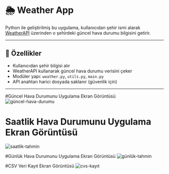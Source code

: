 # 🌦️ Weather App

Python ile geliştirilmiş bu uygulama, kullanıcıdan şehir ismi alarak [WeatherAPI](https://www.weatherapi.com/) üzerinden o şehirdeki güncel hava durumu bilgisini getirir.

---

## 🚀 Özellikler

- Kullanıcıdan şehir bilgisi alır  
- WeatherAPI kullanarak güncel hava durumu verisini çeker  
- Modüler yapı: `weather.py`, `utils.py`, `main.py`
- API anahtarı harici dosyada saklanır (güvenlik için)

---
#Güncel Hava Durumunu Uygulama Ekran Görüntüsü
![güncel-hava-durumu](https://github.com/user-attachments/assets/dad1d5c4-cef0-4e12-b4fe-bedf3282f51a)


# Saatlik Hava Durumunu Uygulama Ekran Görüntüsü
![saatlik-tahmin](https://github.com/user-attachments/assets/d7169fcd-a3bc-406f-b4a3-294bbac15950)


#Günlük Hava Durumunu Uygulama Ekran Görüntüsü
![günlük-tahmin](https://github.com/user-attachments/assets/ce0c8fba-a4a3-4696-9147-5cc282ff6f0b)


#CSV Veri Kayıt Ekran Görüntüsü
![cvs-kayıt](https://github.com/user-attachments/assets/1c71994a-33ae-491b-8712-b23d1c97c729)
